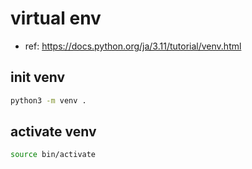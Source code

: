 # virtual env

- ref: <https://docs.python.org/ja/3.11/tutorial/venv.html>

## init venv

```bash
python3 -m venv .
```

## activate venv

```bash
source bin/activate
```

